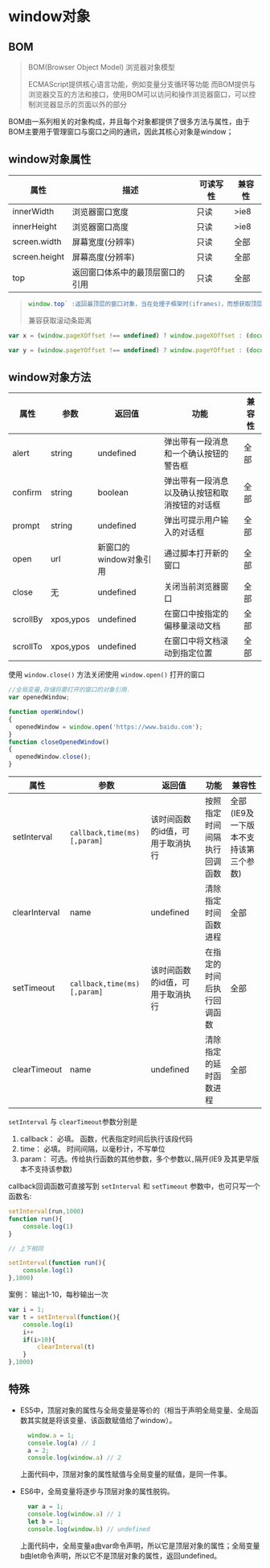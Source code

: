 # window对象

## BOM

> BOM(Browser Object Model) 浏览器对象模型
>
> ECMAScript提供核心语言功能，例如变量分支循环等功能 而BOM提供与浏览器交互的方法和接口，使用BOM可以访问和操作浏览器窗口，可以控制浏览器显示的页面以外的部分

BOM由一系列相关的对象构成，并且每个对象都提供了很多方法与属性，由于BOM主要用于管理窗口与窗口之间的通讯，因此其核心对象是window；

## window对象属性

| 属性          | 描述                             | 可读写性 | 兼容性 |
| ------------- | -------------------------------- | -------- | ------ |
| innerWidth    | 浏览器窗口宽度                   | 只读     | >ie8   |
| innerHeight   | 浏览器窗口高度                   | 只读     | >ie8   |
| screen.width  | 屏幕宽度(分辨率)                 | 只读     | 全部   |
| screen.height | 屏幕高度(分辨率)                 | 只读     | 全部   |
| top           | 返回窗口体系中的最顶层窗口的引用 | 只读     | 全部   |

> ```js
> window.top` :返回最顶层的窗口对象，当在处理子框架时(iframes)，而想获取顶层框架时，这时可使用`window.top
> ```
>
> 兼容获取滚动条距离

```js
var x = (window.pageXOffset !== undefined) ? window.pageXOffset : (document.documentElement || document.body.parentNode || document.body).scrollLeft;

var y = (window.pageYOffset !== undefined) ? window.pageYOffset : (document.documentElement || document.body.parentNode || document.body).scrollTop;
```

## window对象方法

| 属性     | 参数      | 返回值                 | 功能                                           | 兼容性 |
| -------- | --------- | ---------------------- | ---------------------------------------------- | ------ |
| alert    | string    | undefined              | 弹出带有一段消息和一个确认按钮的警告框         | 全部   |
| confirm  | string    | boolean                | 弹出带有一段消息以及确认按钮和取消按钮的对话框 | 全部   |
| prompt   | string    | undefined              | 弹出可提示用户输入的对话框                     | 全部   |
| open     | url       | 新窗口的window对象引用 | 通过脚本打开新的窗口                           | 全部   |
| close    | 无        | undefined              | 关闭当前浏览器窗口                             | 全部   |
| scrollBy | xpos,ypos | undefined              | 在窗口中按指定的偏移量滚动文档                 | 全部   |
| scrollTo | xpos,ypos | undefined              | 在窗口中将文档滚动到指定位置                   | 全部   |

使用 `window.close()` 方法关闭使用 `window.open()` 打开的窗口

```js
//全局变量,存储将要打开的窗口的对象引用.
var openedWindow;

function openWindow()
{
  openedWindow = window.open('https://www.baidu.com');
}
function closeOpenedWindow()
{
  openedWindow.close();
}
```

| 属性          | 参数                        | 返回值                           | 功能                         | 兼容性                                |
| ------------- | --------------------------- | -------------------------------- | ---------------------------- | ------------------------------------- |
| setInterval   | `callback,time(ms)[,param]` | 该时间函数的id值，可用于取消执行 | 按照指定时间间隔执行回调函数 | 全部(IE9及一下版本不支持该第三个参数) |
| clearInterval | name                        | undefined                        | 清除指定时间函数进程         | 全部                                  |
| setTimeout    | `callback,time(ms)[,param]` | 该时间函数的id值，可用于取消执行 | 在指定的时间后执行回调函数   | 全部                                  |
| clearTimeout  | name                        | undefined                        | 清除指定的延时函数进程       | 全部                                  |

`setInterval` 与 `clearTimeout`参数分别是

1. callback： 必填。 函数，代表指定时间后执行该段代码
2. time： 必填。 时间间隔，以毫秒计，不写单位
3. param： 可选。传给执行函数的其他参数，多个参数以`,`隔开(IE9 及其更早版本不支持该参数)

callback回调函数可直接写到 `setInterval` 和 `setTimeout` 参数中，也可只写一个函数名:

```js
setInterval(run,1000)
function run(){
    console.log(1)
}

// 上下相同

setInterval(function run(){
    console.log(1)
},1000)
```

案例： 输出1-10，每秒输出一次

```js
var i = 1;
var t = setInterval(function(){
    console.log(i)
    i++
    if(i>10){
        clearInterval(t)
    }
},1000)
```

## 特殊

- ES5中，顶层对象的属性与全局变量是等价的（相当于声明全局变量、全局函数其实就是将该变量、该函数赋值给了window）。

  ```js
    window.a = 1;
    console.log(a) // 1
    a = 2;
    console.log(window.a) // 2
  ```

  上面代码中，顶层对象的属性赋值与全局变量的赋值，是同一件事。

- ES6中，全局变量将逐步与顶层对象的属性脱钩。

  ```js
    var a = 1;
    console.log(window.a) // 1
    let b = 1;
    console.log(window.b) // undefined
  ```

  上面代码中，全局变量a由var命令声明，所以它是顶层对象的属性；全局变量b由let命令声明，所以它不是顶层对象的属性，返回undefined。